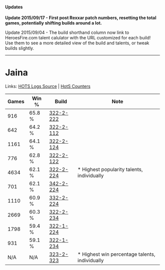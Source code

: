 #### Updates
**Update 2015/09/17 - First post Rexxar patch numbers, resetting the total games, potentially shifting builds around a lot.**

Update 2015/09/04 - The build shorthand column now link to HeroesFire.com talent calulator with the URL customized for each build!  
Use them to see a more detailed view of the build and talents, or tweak builds slightly.

***

# Jaina

Links: [HOTS Logs Source](https://www.hotslogs.com/Sitewide/HeroDetails?Hero=Jaina) | [HotS Counters](http://hotscounters.com/#/hero/Jaina)

Games  | Win %  | Build     | Note
-----  | -----  | -----     | ----
916    | 65.8 % | [322-2-222](http://www.heroesfire.com/hots/talent-calculator/jaina#oS5E) | 
642    | 64.2 % | [322-2-112](http://www.heroesfire.com/hots/talent-calculator/jaina#oS3W) | 
1161   | 64.1 % | [322-2-124](http://www.heroesfire.com/hots/talent-calculator/jaina#oS3i) | 
776    | 62.8 % | [322-2-122](http://www.heroesfire.com/hots/talent-calculator/jaina#oS3g) | 
4634   | 62.1 % | [322-2-224](http://www.heroesfire.com/hots/talent-calculator/jaina#oS5G) | * Highest popularity talents, individually
701    | 62.1 % | [342-2-224](http://www.heroesfire.com/hots/talent-calculator/jaina#pCwG) | 
1110   | 60.9 % | [332-2-224](http://www.heroesfire.com/hots/talent-calculator/jaina#oqVm) | 
2669   | 60.3 % | [322-2-234](http://www.heroesfire.com/hots/talent-calculator/jaina#oS5Q) | 
1798   | 59.4 % | [322-1-224](http://www.heroesfire.com/hots/talent-calculator/jaina#oRre) | 
931    | 59.1 % | [322-1-234](http://www.heroesfire.com/hots/talent-calculator/jaina#oRro) | 
N/A    | N/A    | [323-2-323](http://www.heroesfire.com/hots/talent-calculator/jaina#oUZ3) | * Highest win percentage talents, individually
